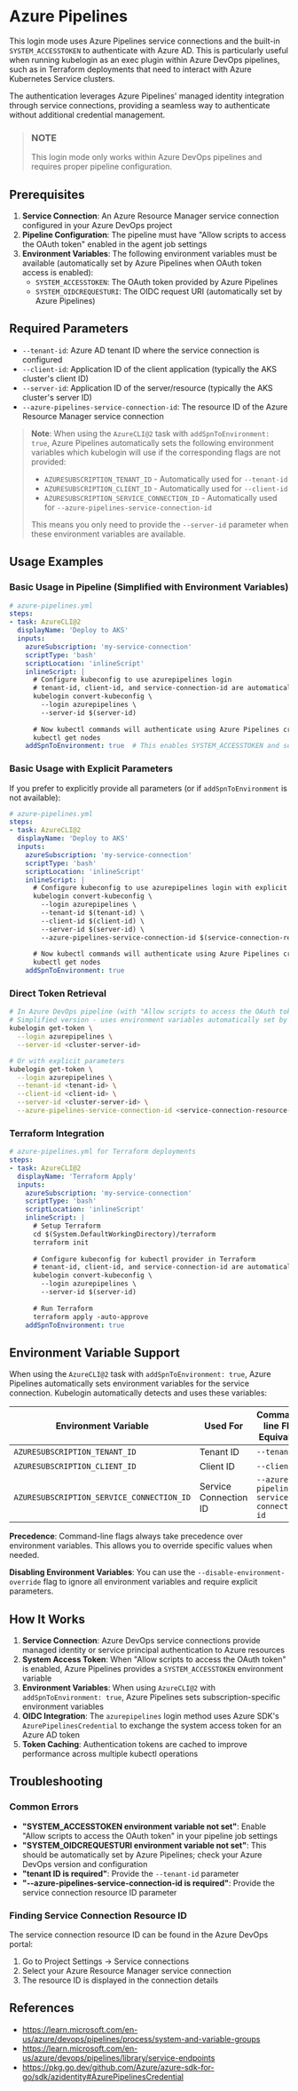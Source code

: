 # Azure Pipelines

This login mode uses Azure Pipelines service connections and the built-in `SYSTEM_ACCESSTOKEN` to authenticate with Azure AD. This is particularly useful when running kubelogin as an exec plugin within Azure DevOps pipelines, such as in Terraform deployments that need to interact with Azure Kubernetes Service clusters.

The authentication leverages Azure Pipelines' managed identity integration through service connections, providing a seamless way to authenticate without additional credential management.

> ### NOTE
>
> This login mode only works within Azure DevOps pipelines and requires proper pipeline configuration.

## Prerequisites

1. **Service Connection**: An Azure Resource Manager service connection configured in your Azure DevOps project
2. **Pipeline Configuration**: The pipeline must have "Allow scripts to access the OAuth token" enabled in the agent job settings
3. **Environment Variables**: The following environment variables must be available (automatically set by Azure Pipelines when OAuth token access is enabled):
   - `SYSTEM_ACCESSTOKEN`: The OAuth token provided by Azure Pipelines
   - `SYSTEM_OIDCREQUESTURI`: The OIDC request URI (automatically set by Azure Pipelines)

## Required Parameters

- `--tenant-id`: Azure AD tenant ID where the service connection is configured
- `--client-id`: Application ID of the client application (typically the AKS cluster's client ID)  
- `--server-id`: Application ID of the server/resource (typically the AKS cluster's server ID)
- `--azure-pipelines-service-connection-id`: The resource ID of the Azure Resource Manager service connection

> **Note**: When using the `AzureCLI@2` task with `addSpnToEnvironment: true`, Azure Pipelines automatically sets the following environment variables which kubelogin will use if the corresponding flags are not provided:
> - `AZURESUBSCRIPTION_TENANT_ID` - Automatically used for `--tenant-id`
> - `AZURESUBSCRIPTION_CLIENT_ID` - Automatically used for `--client-id`
> - `AZURESUBSCRIPTION_SERVICE_CONNECTION_ID` - Automatically used for `--azure-pipelines-service-connection-id`
>
> This means you only need to provide the `--server-id` parameter when these environment variables are available.

## Usage Examples

### Basic Usage in Pipeline (Simplified with Environment Variables)

```yaml
# azure-pipelines.yml
steps:
- task: AzureCLI@2
  displayName: 'Deploy to AKS'
  inputs:
    azureSubscription: 'my-service-connection'
    scriptType: 'bash'
    scriptLocation: 'inlineScript'
    inlineScript: |
      # Configure kubeconfig to use azurepipelines login
      # tenant-id, client-id, and service-connection-id are automatically detected
      kubelogin convert-kubeconfig \
        --login azurepipelines \
        --server-id $(server-id)
      
      # Now kubectl commands will authenticate using Azure Pipelines credentials
      kubectl get nodes
    addSpnToEnvironment: true  # This enables SYSTEM_ACCESSTOKEN and sets Azure subscription environment variables
```

### Basic Usage with Explicit Parameters

If you prefer to explicitly provide all parameters (or if `addSpnToEnvironment` is not available):

```yaml
# azure-pipelines.yml
steps:
- task: AzureCLI@2
  displayName: 'Deploy to AKS'
  inputs:
    azureSubscription: 'my-service-connection'
    scriptType: 'bash'
    scriptLocation: 'inlineScript'
    inlineScript: |
      # Configure kubeconfig to use azurepipelines login with explicit parameters
      kubelogin convert-kubeconfig \
        --login azurepipelines \
        --tenant-id $(tenant-id) \
        --client-id $(client-id) \
        --server-id $(server-id) \
        --azure-pipelines-service-connection-id $(service-connection-resource-id)
      
      # Now kubectl commands will authenticate using Azure Pipelines credentials
      kubectl get nodes
    addSpnToEnvironment: true
```

### Direct Token Retrieval

```bash
# In Azure DevOps pipeline (with "Allow scripts to access the OAuth token" enabled)
# Simplified version - uses environment variables automatically set by Azure Pipelines
kubelogin get-token \
  --login azurepipelines \
  --server-id <cluster-server-id>

# Or with explicit parameters
kubelogin get-token \
  --login azurepipelines \
  --tenant-id <tenant-id> \
  --client-id <client-id> \
  --server-id <cluster-server-id> \
  --azure-pipelines-service-connection-id <service-connection-resource-id>
```

### Terraform Integration

```yaml
# azure-pipelines.yml for Terraform deployments
steps:
- task: AzureCLI@2
  displayName: 'Terraform Apply'
  inputs:
    azureSubscription: 'my-service-connection'
    scriptType: 'bash'
    scriptLocation: 'inlineScript'
    inlineScript: |
      # Setup Terraform
      cd $(System.DefaultWorkingDirectory)/terraform
      terraform init
      
      # Configure kubeconfig for kubectl provider in Terraform
      # tenant-id, client-id, and service-connection-id are automatically detected
      kubelogin convert-kubeconfig \
        --login azurepipelines \
        --server-id $(server-id)
      
      # Run Terraform
      terraform apply -auto-approve
    addSpnToEnvironment: true
```

## Environment Variable Support

When using the `AzureCLI@2` task with `addSpnToEnvironment: true`, Azure Pipelines automatically sets environment variables for the service connection. Kubelogin automatically detects and uses these variables:

| Environment Variable | Used For | Command-line Flag Equivalent |
|---------------------|----------|------------------------------|
| `AZURESUBSCRIPTION_TENANT_ID` | Tenant ID | `--tenant-id` |
| `AZURESUBSCRIPTION_CLIENT_ID` | Client ID | `--client-id` |
| `AZURESUBSCRIPTION_SERVICE_CONNECTION_ID` | Service Connection ID | `--azure-pipelines-service-connection-id` |

**Precedence**: Command-line flags always take precedence over environment variables. This allows you to override specific values when needed.

**Disabling Environment Variables**: You can use the `--disable-environment-override` flag to ignore all environment variables and require explicit parameters.

## How It Works

1. **Service Connection**: Azure DevOps service connections provide managed identity or service principal authentication to Azure resources
2. **System Access Token**: When "Allow scripts to access the OAuth token" is enabled, Azure Pipelines provides a `SYSTEM_ACCESSTOKEN` environment variable
3. **Environment Variables**: When using `AzureCLI@2` with `addSpnToEnvironment: true`, Azure Pipelines sets subscription-specific environment variables
4. **OIDC Integration**: The `azurepipelines` login method uses Azure SDK's `AzurePipelinesCredential` to exchange the system access token for an Azure AD token
5. **Token Caching**: Authentication tokens are cached to improve performance across multiple kubectl operations

## Troubleshooting

### Common Errors

- **"SYSTEM_ACCESSTOKEN environment variable not set"**: Enable "Allow scripts to access the OAuth token" in your pipeline job settings
- **"SYSTEM_OIDCREQUESTURI environment variable not set"**: This should be automatically set by Azure Pipelines; check your Azure DevOps version and configuration
- **"tenant ID is required"**: Provide the `--tenant-id` parameter
- **"--azure-pipelines-service-connection-id is required"**: Provide the service connection resource ID parameter

### Finding Service Connection Resource ID

The service connection resource ID can be found in the Azure DevOps portal:
1. Go to Project Settings → Service connections
2. Select your Azure Resource Manager service connection
3. The resource ID is displayed in the connection details

## References

- https://learn.microsoft.com/en-us/azure/devops/pipelines/process/system-and-variable-groups
- https://learn.microsoft.com/en-us/azure/devops/pipelines/library/service-endpoints
- https://pkg.go.dev/github.com/Azure/azure-sdk-for-go/sdk/azidentity#AzurePipelinesCredential